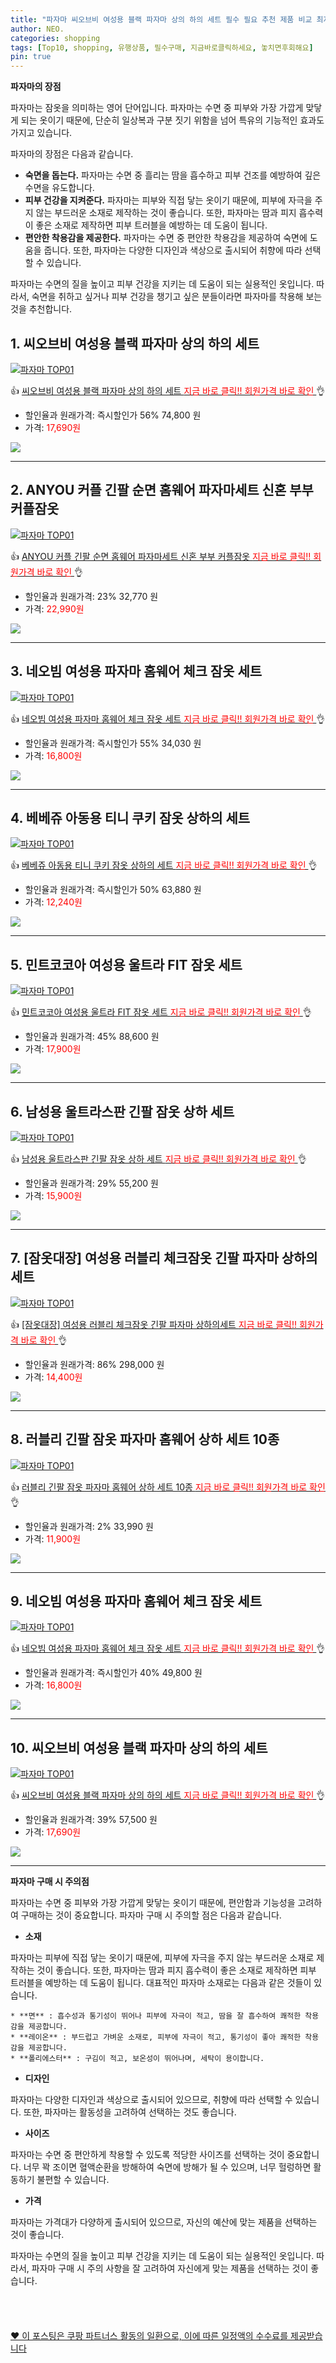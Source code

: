 ```yaml
---
title: "파자마 씨오브비 여성용 블랙 파자마 상의 하의 세트 필수 필요 추천 제품 비교 최저 가격 비교 장점 구매 후기 구매평"
author: NEO.
categories: shopping
tags: [Top10, shopping, 유행상품, 필수구매, 지금바로클릭하세요, 놓치면후회해요]
pin: true
---
```

**파자마의 장점**

파자마는 잠옷을 의미하는 영어 단어입니다. 파자마는 수면 중 피부와 가장 가깝게 맞닿게 되는 옷이기 때문에, 단순히 일상복과 구분 짓기 위함을 넘어 특유의 기능적인 효과도 가지고 있습니다.

파자마의 장점은 다음과 같습니다.

* **숙면을 돕는다.** 파자마는 수면 중 흘리는 땀을 흡수하고 피부 건조를 예방하여 깊은 수면을 유도합니다.
* **피부 건강을 지켜준다.** 파자마는 피부와 직접 닿는 옷이기 때문에, 피부에 자극을 주지 않는 부드러운 소재로 제작하는 것이 좋습니다. 또한, 파자마는 땀과 피지 흡수력이 좋은 소재로 제작하면 피부 트러블을 예방하는 데 도움이 됩니다.
* **편안한 착용감을 제공한다.** 파자마는 수면 중 편안한 착용감을 제공하여 숙면에 도움을 줍니다. 또한, 파자마는 다양한 디자인과 색상으로 출시되어 취향에 따라 선택할 수 있습니다.

파자마는 수면의 질을 높이고 피부 건강을 지키는 데 도움이 되는 실용적인 옷입니다. 따라서, 숙면을 취하고 싶거나 피부 건강을 챙기고 싶은 분들이라면 파자마를 착용해 보는 것을 추천합니다.

   

## 1. 씨오브비 여성용 블랙 파자마 상의 하의 세트

[![파자마 TOP01](https://thumbnail10.coupangcdn.com/thumbnails/remote/490x490ex/image/rs_quotation_api/wnwe4czf/9677d9e1c638416f8d2b7448e23a042e.jpg)](https://link.coupang.com/re/AFFSDP?lptag=AF3617701&subid=GithubCoopas&pageKey=6774323949&traceid=V0-153&itemId=15913849934&vendorItemId=83121315476)


👍 [씨오브비 여성용 블랙 파자마 상의 하의 세트 <font color=red> 지금 바로 클릭!! 회원가격 바로 확인 </font> ](https://link.coupang.com/re/AFFSDP?lptag=AF3617701&subid=GithubCoopas&pageKey=6774323949&traceid=V0-153&itemId=15913849934&vendorItemId=83121315476) 👌 


- 할인율과 원래가격: 즉시할인가 56%  74,800   원
- 가격: <span style='color:red'>17,690원</span>

[![](/discount_price.png)](https://link.coupang.com/re/AFFSDP?lptag=AF3617701&subid=GithubCoopas&pageKey=6774323949&traceid=V0-153&itemId=15913849934&vendorItemId=83121315476)

---


   

## 2. ANYOU 커플 긴팔 순면 홈웨어 파자마세트 신혼 부부 커플잠옷

[![파자마 TOP01](https://thumbnail7.coupangcdn.com/thumbnails/remote/490x490ex/image/vendor_inventory/5b32/2d11a8746c46fb2a80b8f15d405f2808d82b5a57e65184144cb03272ccab.jpg)](https://link.coupang.com/re/AFFSDP?lptag=AF3617701&subid=GithubCoopas&pageKey=7539488090&traceid=V0-153&itemId=19815957361&vendorItemId=87111883934)


👍 [ANYOU 커플 긴팔 순면 홈웨어 파자마세트 신혼 부부 커플잠옷 <font color=red> 지금 바로 클릭!! 회원가격 바로 확인 </font> ](https://link.coupang.com/re/AFFSDP?lptag=AF3617701&subid=GithubCoopas&pageKey=7539488090&traceid=V0-153&itemId=19815957361&vendorItemId=87111883934) 👌 


- 할인율과 원래가격: 23%  32,770   원
- 가격: <span style='color:red'>22,990원</span>

[![](/discount_price.png)](https://link.coupang.com/re/AFFSDP?lptag=AF3617701&subid=GithubCoopas&pageKey=7539488090&traceid=V0-153&itemId=19815957361&vendorItemId=87111883934)

---


   

## 3. 네오빔 여성용 파자마 홈웨어 체크 잠옷 세트

[![파자마 TOP01](https://thumbnail10.coupangcdn.com/thumbnails/remote/490x490ex/image/vendor_inventory/5e41/1c7a020080a939f1e4b6bea06057847383de8cf24070a053fe052e827558.jpg)](https://link.coupang.com/re/AFFSDP?lptag=AF3617701&subid=GithubCoopas&pageKey=7548881132&traceid=V0-153&itemId=19861486629&vendorItemId=86962432973)


👍 [네오빔 여성용 파자마 홈웨어 체크 잠옷 세트 <font color=red> 지금 바로 클릭!! 회원가격 바로 확인 </font> ](https://link.coupang.com/re/AFFSDP?lptag=AF3617701&subid=GithubCoopas&pageKey=7548881132&traceid=V0-153&itemId=19861486629&vendorItemId=86962432973) 👌 


- 할인율과 원래가격: 즉시할인가 55%  34,030   원
- 가격: <span style='color:red'>16,800원</span>

[![](/discount_price.png)](https://link.coupang.com/re/AFFSDP?lptag=AF3617701&subid=GithubCoopas&pageKey=7548881132&traceid=V0-153&itemId=19861486629&vendorItemId=86962432973)

---


   

## 4. 베베쥬 아동용 티니 쿠키 잠옷 상하의 세트

[![파자마 TOP01](https://thumbnail7.coupangcdn.com/thumbnails/remote/490x490ex/image/retail/images/2023/08/23/11/7/4d2e197e-f505-4178-81f3-12ddce9a4ff9.jpg)](https://link.coupang.com/re/AFFSDP?lptag=AF3617701&subid=GithubCoopas&pageKey=7553354971&traceid=V0-153&itemId=19883507700&vendorItemId=86961458592)


👍 [베베쥬 아동용 티니 쿠키 잠옷 상하의 세트 <font color=red> 지금 바로 클릭!! 회원가격 바로 확인 </font> ](https://link.coupang.com/re/AFFSDP?lptag=AF3617701&subid=GithubCoopas&pageKey=7553354971&traceid=V0-153&itemId=19883507700&vendorItemId=86961458592) 👌 


- 할인율과 원래가격: 즉시할인가 50%  63,880   원
- 가격: <span style='color:red'>12,240원</span>

[![](/discount_price.png)](https://link.coupang.com/re/AFFSDP?lptag=AF3617701&subid=GithubCoopas&pageKey=7553354971&traceid=V0-153&itemId=19883507700&vendorItemId=86961458592)

---


   

## 5. 민트코코아 여성용 울트라 FIT 잠옷 세트

[![파자마 TOP01](https://thumbnail8.coupangcdn.com/thumbnails/remote/490x490ex/image/retail/images/2023/08/23/18/8/ba7cd047-65b3-4332-9340-3af0b94e6faf.jpg)](https://link.coupang.com/re/AFFSDP?lptag=AF3617701&subid=GithubCoopas&pageKey=7549496137&traceid=V0-153&itemId=19864443122&vendorItemId=86965309687)


👍 [민트코코아 여성용 울트라 FIT 잠옷 세트 <font color=red> 지금 바로 클릭!! 회원가격 바로 확인 </font> ](https://link.coupang.com/re/AFFSDP?lptag=AF3617701&subid=GithubCoopas&pageKey=7549496137&traceid=V0-153&itemId=19864443122&vendorItemId=86965309687) 👌 


- 할인율과 원래가격: 45%  88,600   원
- 가격: <span style='color:red'>17,900원</span>

[![](/discount_price.png)](https://link.coupang.com/re/AFFSDP?lptag=AF3617701&subid=GithubCoopas&pageKey=7549496137&traceid=V0-153&itemId=19864443122&vendorItemId=86965309687)

---


   

## 6. 남성용 울트라스판 긴팔 잠옷 상하 세트

[![파자마 TOP01](https://thumbnail6.coupangcdn.com/thumbnails/remote/490x490ex/image/retail/images/2020/10/15/14/1/425e7fcf-035e-4397-820b-30d2e365b3d8.jpg)](https://link.coupang.com/re/AFFSDP?lptag=AF3617701&subid=GithubCoopas&pageKey=2244505426&traceid=V0-153&itemId=3835786623&vendorItemId=71820621522)


👍 [남성용 울트라스판 긴팔 잠옷 상하 세트 <font color=red> 지금 바로 클릭!! 회원가격 바로 확인 </font> ](https://link.coupang.com/re/AFFSDP?lptag=AF3617701&subid=GithubCoopas&pageKey=2244505426&traceid=V0-153&itemId=3835786623&vendorItemId=71820621522) 👌 


- 할인율과 원래가격: 29%  55,200   원
- 가격: <span style='color:red'>15,900원</span>

[![](/discount_price.png)](https://link.coupang.com/re/AFFSDP?lptag=AF3617701&subid=GithubCoopas&pageKey=2244505426&traceid=V0-153&itemId=3835786623&vendorItemId=71820621522)

---


   

## 7. [잠옷대장] 여성용 러블리 체크잠옷 긴팔 파자마 상하의세트

[![파자마 TOP01](https://thumbnail8.coupangcdn.com/thumbnails/remote/490x490ex/image/vendor_inventory/a7f4/48661e71537b8bb6261cdde9b1330c757e85c92ae380be1889707bba66fa.jpg)](https://link.coupang.com/re/AFFSDP?lptag=AF3617701&subid=GithubCoopas&pageKey=7595967666&traceid=V0-153&itemId=20082426980&vendorItemId=87177986547)


👍 [[잠옷대장] 여성용 러블리 체크잠옷 긴팔 파자마 상하의세트 <font color=red> 지금 바로 클릭!! 회원가격 바로 확인 </font> ](https://link.coupang.com/re/AFFSDP?lptag=AF3617701&subid=GithubCoopas&pageKey=7595967666&traceid=V0-153&itemId=20082426980&vendorItemId=87177986547) 👌 


- 할인율과 원래가격: 86%  298,000   원
- 가격: <span style='color:red'>14,400원</span>

[![](/discount_price.png)](https://link.coupang.com/re/AFFSDP?lptag=AF3617701&subid=GithubCoopas&pageKey=7595967666&traceid=V0-153&itemId=20082426980&vendorItemId=87177986547)

---


   

## 8. 러블리 긴팔 잠옷 파자마 홈웨어 상하 세트 10종

[![파자마 TOP01](https://thumbnail10.coupangcdn.com/thumbnails/remote/490x490ex/image/vendor_inventory/93d4/4a6e0a4f5a55e25d7e40333155d9e37a7e4f313146c625ad219e402525cf.jpg)](https://link.coupang.com/re/AFFSDP?lptag=AF3617701&subid=GithubCoopas&pageKey=7568548447&traceid=V0-153&itemId=19954771009&vendorItemId=87067393658)


👍 [러블리 긴팔 잠옷 파자마 홈웨어 상하 세트 10종 <font color=red> 지금 바로 클릭!! 회원가격 바로 확인 </font> ](https://link.coupang.com/re/AFFSDP?lptag=AF3617701&subid=GithubCoopas&pageKey=7568548447&traceid=V0-153&itemId=19954771009&vendorItemId=87067393658) 👌 


- 할인율과 원래가격: 2%  33,990   원
- 가격: <span style='color:red'>11,900원</span>

[![](/discount_price.png)](https://link.coupang.com/re/AFFSDP?lptag=AF3617701&subid=GithubCoopas&pageKey=7568548447&traceid=V0-153&itemId=19954771009&vendorItemId=87067393658)

---


   

## 9. 네오빔 여성용 파자마 홈웨어 체크 잠옷 세트

[![파자마 TOP01](https://thumbnail10.coupangcdn.com/thumbnails/remote/490x490ex/image/vendor_inventory/5e41/1c7a020080a939f1e4b6bea06057847383de8cf24070a053fe052e827558.jpg)](https://link.coupang.com/re/AFFSDP?lptag=AF3617701&subid=GithubCoopas&pageKey=7548881132&traceid=V0-153&itemId=19861486629&vendorItemId=86962432973)


👍 [네오빔 여성용 파자마 홈웨어 체크 잠옷 세트 <font color=red> 지금 바로 클릭!! 회원가격 바로 확인 </font> ](https://link.coupang.com/re/AFFSDP?lptag=AF3617701&subid=GithubCoopas&pageKey=7548881132&traceid=V0-153&itemId=19861486629&vendorItemId=86962432973) 👌 


- 할인율과 원래가격: 즉시할인가 40%  49,800   원
- 가격: <span style='color:red'>16,800원</span>

[![](/discount_price.png)](https://link.coupang.com/re/AFFSDP?lptag=AF3617701&subid=GithubCoopas&pageKey=7548881132&traceid=V0-153&itemId=19861486629&vendorItemId=86962432973)

---


   

## 10. 씨오브비 여성용 블랙 파자마 상의 하의 세트

[![파자마 TOP01](https://thumbnail10.coupangcdn.com/thumbnails/remote/490x490ex/image/rs_quotation_api/wnwe4czf/9677d9e1c638416f8d2b7448e23a042e.jpg)](https://link.coupang.com/re/AFFSDP?lptag=AF3617701&subid=GithubCoopas&pageKey=6774323949&traceid=V0-153&itemId=15913849934&vendorItemId=83121315476)


👍 [씨오브비 여성용 블랙 파자마 상의 하의 세트 <font color=red> 지금 바로 클릭!! 회원가격 바로 확인 </font> ](https://link.coupang.com/re/AFFSDP?lptag=AF3617701&subid=GithubCoopas&pageKey=6774323949&traceid=V0-153&itemId=15913849934&vendorItemId=83121315476) 👌 


- 할인율과 원래가격: 39%  57,500   원
- 가격: <span style='color:red'>17,690원</span>

[![](/discount_price.png)](https://link.coupang.com/re/AFFSDP?lptag=AF3617701&subid=GithubCoopas&pageKey=6774323949&traceid=V0-153&itemId=15913849934&vendorItemId=83121315476)

---
**파자마 구매 시 주의점**

파자마는 수면 중 피부와 가장 가깝게 맞닿는 옷이기 때문에, 편안함과 기능성을 고려하여 구매하는 것이 중요합니다. 파자마 구매 시 주의할 점은 다음과 같습니다.

* **소재**

파자마는 피부에 직접 닿는 옷이기 때문에, 피부에 자극을 주지 않는 부드러운 소재로 제작하는 것이 좋습니다. 또한, 파자마는 땀과 피지 흡수력이 좋은 소재로 제작하면 피부 트러블을 예방하는 데 도움이 됩니다. 대표적인 파자마 소재로는 다음과 같은 것들이 있습니다.

    * **면** : 흡수성과 통기성이 뛰어나 피부에 자극이 적고, 땀을 잘 흡수하여 쾌적한 착용감을 제공합니다.
    * **레이온** : 부드럽고 가벼운 소재로, 피부에 자극이 적고, 통기성이 좋아 쾌적한 착용감을 제공합니다.
    * **폴리에스터** : 구김이 적고, 보온성이 뛰어나며, 세탁이 용이합니다.

* **디자인**

파자마는 다양한 디자인과 색상으로 출시되어 있으므로, 취향에 따라 선택할 수 있습니다. 또한, 파자마는 활동성을 고려하여 선택하는 것도 좋습니다.

* **사이즈**

파자마는 수면 중 편안하게 착용할 수 있도록 적당한 사이즈를 선택하는 것이 중요합니다. 너무 꽉 조이면 혈액순환을 방해하여 숙면에 방해가 될 수 있으며, 너무 헐렁하면 활동하기 불편할 수 있습니다.

* **가격**

파자마는 가격대가 다양하게 출시되어 있으므로, 자신의 예산에 맞는 제품을 선택하는 것이 좋습니다.

파자마는 수면의 질을 높이고 피부 건강을 지키는 데 도움이 되는 실용적인 옷입니다. 따라서, 파자마 구매 시 주의 사항을 잘 고려하여 자신에게 맞는 제품을 선택하는 것이 좋습니다.<br><br><br><br><br> [ ❤  이 포스팅은 쿠팡 파트너스 활동의 일환으로, 이에 따른 일정액의 수수료를 제공받습니다](https://link.coupang.com/a/bcEFyh)